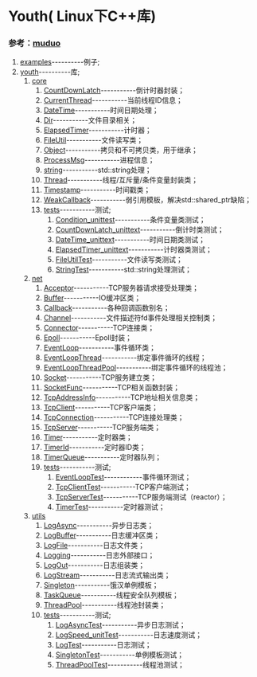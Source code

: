 # Youth( Linux下C++库) # 
###  **参考：[muduo](https://github.com/chenshuo/muduo "chenshuo/muduo")**  

1. [examples](./examples)----------例子;  
2. [youth](./youth)----------库;  
   1. [core](./youth/core)   
      1. [CountDownLatch](./youth/core/CountDownLatch.h)-----------倒计时器封装<!--类似 JAVA-->；  
      2. [CurrentThread](./youth/core/CurrentThread.h)-----------当前线程ID信息；  
      3. [DateTime](./youth/core/DateTime.hpp)-----------时间日期处理；
      4. [Dir](./youth/core/Dir.h)-----------文件目录相关；  
      5. [ElapsedTimer](./youth/core/ElapsedTimer.h)-----------计时器；  
      6. [FileUtil](./youth/core/FileUtil.h)-----------文件读写类；   
      7. [Object](./youth/core/Object.h)-----------拷贝<!--值语义-->和不可拷贝<!--对象语义-->类，用于继承；  
      8. [ProcessMsg](./youth/core/ProcessMsg.h)-----------进程信息；  
      9.  [string](./youth/core/string.h)-----------std::string处理；  
      10. [Thread](./youth/core/Thread.hpp)-----------线程/互斥量/条件变量封装类； 
      11. [Timestamp](./youth/core/Timestamp.h)-----------时间戳类；  
      12. [WeakCallback](./youth/core/WeakCallback.h)-----------弱引用模板，解决std::shared_ptr缺陷<!--循环引用成环-->；  
      13. [tests](./youth/core/tests)-----------测试;  
          1.  [Condition_unittest](./youth/core/tests/Condition_unittest.cc)-----------条件变量类测试；  
          2. [CountDownLatch_unittext](./youth/core/tests/CountDownLatch_unittext.cc)-----------倒计时类测试；
          3. [DateTime_unittext](./youth/core/tests/DateTime_unittext.cc)-----------时间日期类测试；
          4. [ElapsedTimer_unittext](./youth/core/tests/ElapsedTimer_unittext.cc)-----------计时器类测试；
          5. [FileUtilTest](./youth/core/tests/FileUtilTest.cpp)-----------文件读写类测试；  
          6. [StringTest](./youth/core/tests/StringTest.cpp)-----------std::string处理测试；  
   2. [net](./youth/net)  
      1. [Acceptor](./youth/net/Acceptor.h)-----------TCP服务器请求接受处理类；
      2. [Buffer](./youth/net/Buffer.h)-----------IO缓冲区类；  
      3. [Callback](./youth/net/Callback.h)-----------各种回调函数别名；  
      4. [Channel](./youth/net/Channel.h)-----------文件描述符fd事件处理相关控制类；  
      5. [Connector](./youth/net/Connector.h)-----------TCP连接类；  
      6. [Epoll](./youth/net/Epoll.h)-----------Epoll封装；  
      7. [EventLoop](./youth/net/EventLoop.h)-----------事件循环类；  
      8. [EventLoopThread](./youth/net/EventLoopThread.h)-----------绑定事件循环的线程；  
      9. [EventLoopThreadPool](./youth/net/EventLoopThreadPool.h)-----------绑定事件循环的线程池；  
      10. [Socket](./youth/net/Socket.h)-----------TCP服务建立类；  
      11. [SocketFunc](./youth/net/SocketFunc.h)-----------TCP相关函数封装；  
      12. [TcpAddressInfo](./youth/net/TcpAddressInfo.h)-----------TCP地址相关信息类；  
      13. [TcpClient](./youth/net/TcpClient.h)-----------TCP客户端类；  
      14. [TcpConnection](./youth/net/TcpConnection.h)-----------TCP连接处理类；  
      15. [TcpServer](./youth/net/TcpServer.h)-----------TCP服务端类；  
      16. [Timer](./youth/net/Timer.h)-----------定时器类；  
      17. [TimerId](./youth/net/TimerId.h)-----------定时器ID类；  
      18. [TimerQueue](./youth/net/TimerQueue.h)-----------定时器队列；  
      19. [tests](./youth/net/tests)-----------测试;  
          1. [EventLoopTest](./youth/net/tests/EventLoopTest.cpp)------------事件循环测试；  
          2. [TcpClientTest](./youth/net/tests/TcpClientTest.cpp)-----------TCP客户端测试；  
          3. [TcpServerTest](./youth/net/tests/TcpServerTest.cpp)-----------TCP服务端测试（reactor）；  
          4. [TimerTest](./youth/net/tests/TimerTest.cpp)-----------定时器测试；  
   3. [utils](./youth/utils)  
      1. [LogAsync](./youth/utils/LogAsync.h)-----------异步日志类；  
      2. [LogBuffer](./youth/utils/LogBuffer.h)-----------日志缓冲区类；  
      3. [LogFile](./youth/utils/LogFile.h)-----------日志文件类；  
      4. [Logging](./youth/utils/Logging.h)-----------日志外部接口；  
      5. [LogOut](./youth/utils/LogOut.h)-----------日志组装类；  
      6. [LogStream](./youth/utils/LogStream.h)-----------日志流式输出类；  
      7. [Singleton](./youth/utils/Singleton.h)-----------饿汉单例模板；  
      8. [TaskQueue](./youth/utils/TaskQueue.h)-----------线程安全队列模板；   
      9.  [ThreadPool](./youth/utils/ThreadPool.h)-----------线程池封装类；  
      10. [tests](./youth/utils/tests)-----------测试;    
          1. [LogAsyncTest](./youth/utils/tests/LogAsyncTest.cpp)-----------异步日志测试； 
          2. [LogSpeed_unitTest](./youth/utils/tests/LogSpeed_unitTest.cc)-----------日志速度测试；
          3. [LogTest](./youth/utils/tests/LogTest.cpp)-----------日志测试；   
          4. [SingletonTest](./youth/utils/tests/SingletonTest.cpp)-----------单例模板测试；  
          5. [ThreadPoolTest](./youth/utils/tests/ThreadPoolTest.cpp)-----------线程池测试；  

